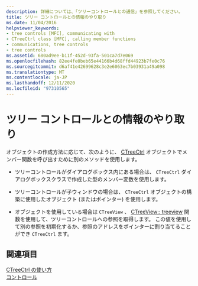 ```yaml
---
description: 詳細については、「ツリーコントロールとの通信」を参照してください。
title: ツリー コントロールとの情報のやり取り
ms.date: 11/04/2016
helpviewer_keywords:
- tree controls [MFC], communicating with
- CTreeCtrl class [MFC], calling member functions
- communications, tree controls
- tree controls
ms.assetid: 680ad9ee-b11f-452d-93fa-501ca7d7e069
ms.openlocfilehash: 82ee4fe0beb65e44166b4d68ffd44923b7fe0c76
ms.sourcegitcommit: d6af41e42699628c3e2e6063ec7b03931a49a098
ms.translationtype: MT
ms.contentlocale: ja-JP
ms.lasthandoff: 12/11/2020
ms.locfileid: "97310565"
---
```

# <a name="communicating-with-a-tree-control"></a>ツリー コントロールとの情報のやり取り

オブジェクトの作成方法に応じて、次のように、 [CTreeCtrl](reference/ctreectrl-class.md) オブジェクトでメンバー関数を呼び出すために別のメソッドを使用します。

- ツリーコントロールがダイアログボックス内にある場合は、 `CTreeCtrl` ダイアログボックスクラスで作成した型のメンバー変数を使用します。

- ツリーコントロールが子ウィンドウの場合は、 `CTreeCtrl` オブジェクトの構築に使用したオブジェクト (またはポインター) を使用します。

- オブジェクトを使用している場合は `CTreeView` 、 [CTreeView:: treeview](reference/ctreeview-class.md#gettreectrl) 関数を使用して、ツリーコントロールへの参照を取得します。 この値を使用して別の参照を初期化するか、参照のアドレスをポインターに割り当てることができ `CTreeCtrl` ます。

## <a name="see-also"></a>関連項目

[CTreeCtrl の使い方](using-ctreectrl.md)<br/>
[コントロール](controls-mfc.md)
